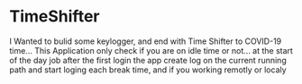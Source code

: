 # TimeShifter
I Wanted to bulid some keylogger, and end with Time Shifter to COVID-19 time...
This Application only check if you are on idle time or not...
at the start of the day job after the first login the app create log on the current running path
and start loging each break time, and if you working remotly or localy
